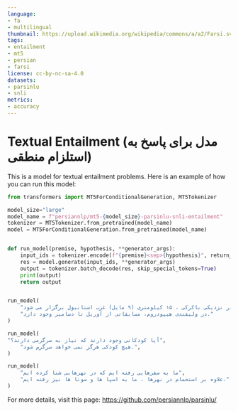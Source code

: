 ```yaml
---
language:
- fa
- multilingual
thumbnail: https://upload.wikimedia.org/wikipedia/commons/a/a2/Farsi.svg
tags:
- entailment
- mt5
- persian
- farsi
license: cc-by-nc-sa-4.0
datasets:
- parsinlu
- snli
metrics:
- accuracy
---
```


# Textual Entailment (مدل برای پاسخ به استلزام منطقی)

This is a model for textual entailment problems. 
Here is an example of how you can run this model: 

```python 
from transformers import MT5ForConditionalGeneration, MT5Tokenizer

model_size="large"
model_name = f"persiannlp/mt5-{model_size}-parsinlu-snli-entailment"
tokenizer = MT5Tokenizer.from_pretrained(model_name)
model = MT5ForConditionalGeneration.from_pretrained(model_name)


def run_model(premise, hypothesis, **generator_args):
    input_ids = tokenizer.encode(f"{premise}<sep>{hypothesis}", return_tensors="pt")
    res = model.generate(input_ids, **generator_args)
    output = tokenizer.batch_decode(res, skip_special_tokens=True)
    print(output)
    return output


run_model(
    "این مسابقات بین آوریل و دسامبر در هیپودروم ولیفندی در نزدیکی باکرکی ، ۱۵ کیلومتری (۹ مایل) غرب استانبول برگزار می شود.",
    "در ولیفندی هیپودروم، مسابقاتی از آوریل تا دسامبر وجود دارد."
)

run_model(
"آیا کودکانی وجود دارند که نیاز به سرگرمی دارند؟",
    "هیچ کودکی هرگز نمی خواهد سرگرم شود.",
)

run_model(
    "ما به سفرهایی رفته ایم که در نهرهایی شنا کرده ایم",
    "علاوه بر استحمام در نهرها ، ما به اسپا ها و سونا ها نیز رفته ایم."
)
```


For more details, visit this page: https://github.com/persiannlp/parsinlu/ 
